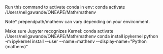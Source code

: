

Run this command to activate conda in env: 
    conda activate /Users/neilgawande/ONEAPE/Math/mathenv

Note* prependpath/mathenv can vary depending on your environment.

Make sure Jupyter recognizes Kernel:
    conda activate /Users/neilgawande/ONEAPE/Math/mathenv
    conda install ipykernel
    python -m ipykernel install --user --name=mathenv --display-name="Python (mathenv)"
